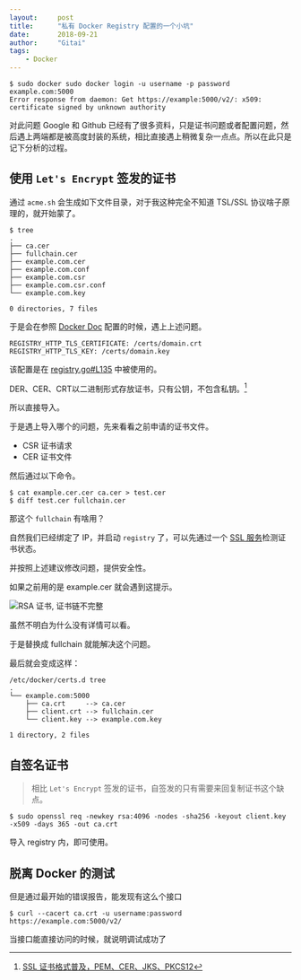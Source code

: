 ```yaml
---
layout:     post
title:      "私有 Docker Registry 配置的一个小坑"
date:       2018-09-21
author:     "Gitai"
tags:
    - Docker
---
```


```shell
$ sudo docker sudo docker login -u username -p password example.com:5000
Error response from daemon: Get https://example:5000/v2/: x509: certificate signed by unknown authority

```

对此问题 Google 和 Github 已经有了很多资料，只是证书问题或者配置问题，然后遇上两端都是被高度封装的系统，相比直接遇上稍微复杂一点点。所以在此只是记下分析的过程。

<!-- more -->

## 使用 `Let's Encrypt` 签发的证书

通过 `acme.sh` 会生成如下文件目录，对于我这种完全不知道 TSL/SSL 协议啥子原理的，就开始蒙了。

```shell
$ tree
.
├── ca.cer
├── fullchain.cer
├── example.com.cer
├── example.com.conf
├── example.com.csr
├── example.com.csr.conf
└── example.com.key

0 directories, 7 files

```

于是会在参照 [Docker Doc](https://docs.docker.com/engine/security/certificates/#creating-the-client-certificates) 配置的时候，遇上上述问题。

```
REGISTRY_HTTP_TLS_CERTIFICATE: /certs/domain.crt
REGISTRY_HTTP_TLS_KEY: /certs/domain.key
```

该配置是在 [registry.go#L135](https://github.com/docker/distribution/blob/059f301d548d58085032e6af149a08352221f792/registry/registry.go#L135) 中被使用的。

DER、CER、CRT以二进制形式存放证书，只有公钥，不包含私钥。[^1]

所以直接导入。

于是遇上导入哪个的问题，先来看看之前申请的证书文件。

* CSR 证书请求
* CER 证书文件

然后通过以下命令。

```shell
$ cat example.cer.cer ca.cer > test.cer
$ diff test.cer fullchain.cer

```

那这个 `fullchain` 有啥用？

自然我们已经绑定了 IP，并启动 `registry` 了，可以先通过一个 [SSL 服务](https://myssl.com/ssl.html)检测证书状态。 

并按照上述建议修改问题，提供安全性。

如果之前用的是 example.cer 就会遇到这提示。

![RSA 证书, 证书链不完整](https://i.loli.net/2018/09/21/5ba483d416a94.png)

虽然不明白为什么没有详情可以看。

于是替换成 fullchain 就能解决这个问题。

最后就会变成这样：

```shell
/etc/docker/certs.d tree
.
└── example.com:5000
    ├── ca.crt     --> ca.cer
    ├── client.crt --> fullchain.cer
    └── client.key --> example.com.key

1 directory, 2 files
```

## 自签名证书

> 相比 `Let's Encrypt` 签发的证书，自签发的只有需要来回复制证书这个缺点。

```shell
$ sudo openssl req -newkey rsa:4096 -nodes -sha256 -keyout client.key -x509 -days 365 -out ca.crt

```

导入 registry 内，即可使用。

## 脱离 Docker 的测试

但是通过最开始的错误报告，能发现有这么个接口

```shell
$ curl --cacert ca.crt -u username:password https://example.com:5000/v2/

```

当接口能直接访问的时候，就说明调试成功了

[^1]: [SSL 证书格式普及，PEM、CER、JKS、PKCS12](https://blog.freessl.org/ssl-cert-format-introduce/)

[^2]: [Sign server and client certificates](https://jamielinux.com/docs/openssl-certificate-authority/sign-server-and-client-certificates.html)